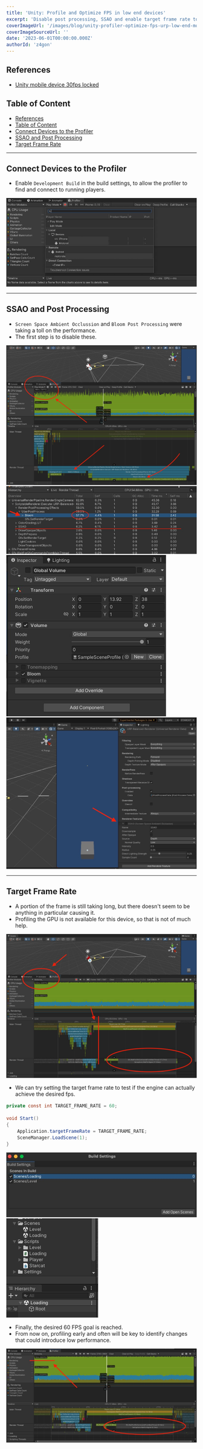 ```yaml
---
title: 'Unity: Profile and Optimize FPS in low end devices'
excerpt: 'Disable post processing, SSAO and enable target frame rate to optimize FPS count in the Universal Rende Pipeline, for low end moible devices.'
coverImageUrl: '/images/blog/unity-profiler-optimize-fps-urp-low-end-mobile/2.jpg'
coverImageSourceUrl: ''
date: '2023-06-01T00:00:00.000Z'
authorId: 'z4gon'
---
```


## References

- [Unity mobile device 30fps locked](https://stackoverflow.com/questions/47031279/unity-mobile-device-30fps-locked)

## Table of Content

- [References](#references)
- [Table of Content](#table-of-content)
- [Connect Devices to the Profiler](#connect-devices-to-the-profiler)
- [SSAO and Post Processing](#ssao-and-post-processing)
- [Target Frame Rate](#target-frame-rate)

---

## Connect Devices to the Profiler

- Enable `Development Build` in the build settings, to allow the profiler to find and connect to running players.

![Picture](/images/blog/unity-profiler-optimize-fps-urp-low-end-mobile/1.jpg)

---

## SSAO and Post Processing

- `Screen Space Ambient Occlussion` and `Bloom Post Processing` were taking a toll on the performance.
- The first step is to disable these.

![Picture](/images/blog/unity-profiler-optimize-fps-urp-low-end-mobile/2.jpg)
![Picture](/images/blog/unity-profiler-optimize-fps-urp-low-end-mobile/3.jpg)
![Picture](/images/blog/unity-profiler-optimize-fps-urp-low-end-mobile/4.jpg)
![Picture](/images/blog/unity-profiler-optimize-fps-urp-low-end-mobile/5.jpg)

---

## Target Frame Rate

- A portion of the frame is still taking long, but there doesn't seem to be anything in particular causing it.
- Profiling the GPU is not available for this device, so that is not of much help.

![Picture](/images/blog/unity-profiler-optimize-fps-urp-low-end-mobile/6.jpg)

- We can try setting the target frame rate to test if the engine can actually achieve the desired fps.

```cs
private const int TARGET_FRAME_RATE = 60;

void Start()
{
    Application.targetFrameRate = TARGET_FRAME_RATE;
    SceneManager.LoadScene(1);
}
```

![Picture](/images/blog/unity-profiler-optimize-fps-urp-low-end-mobile/7.jpg)
![Picture](/images/blog/unity-profiler-optimize-fps-urp-low-end-mobile/8.jpg)

- Finally, the desired 60 FPS goal is reached.
- From now on, profiling early and often will be key to identify changes that could introduce low performance.

![Picture](/images/blog/unity-profiler-optimize-fps-urp-low-end-mobile/9.jpg)
